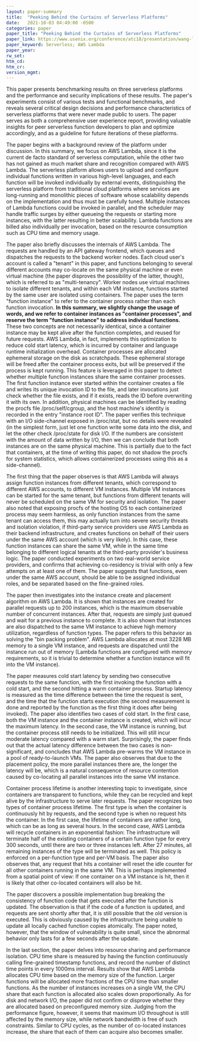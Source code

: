 ```yaml
---
layout: paper-summary
title:  "Peeking Behind the Curtains of Serverless Platforms"
date:   2021-10-03 04:49:00 -0500
categories: paper
paper_title: "Peeking Behind the Curtains of Serverless Platforms"
paper_link: https://www.usenix.org/conference/atc18/presentation/wang-liang
paper_keyword: Serverless; AWS Lambda
paper_year: 
rw_set:
htm_cd:
htm_cr:
version_mgmt:
---
```


This paper presents benchmarking results on three serverless platforms and the performance and security implications
of these results. The paper's experiments consist of various tests and functional benchmarks, and reveals 
several critical design decisions and performance characteristics of serverless platforms that were never made public 
to users. The paper serves as both a comprehensive user experience report, providing valuable insights for peer 
serverless function developers to plan and optimize accordingly, and as a guideline for future iterations of these
platforms.

The paper begins with a background review of the platform under discussion. In this summary, we focus on AWS Lambda,
since it is the current de facto standard of serverless computation, while the other two has not gained as much market
share and recognition compared with AWS Lambda. 
The serverless platform allows users to upload and configure individual functions written in various high-level 
languages, and each function will be invoked individually by external events, distinguishing the serverless platform
from traditional cloud platforms where services are long-running and monolithic pieces of software whose scalability
depends on the implementation and thus must be carefully tuned.
Multiple instances of Lambda functions could be invoked in parallel, and the scheduler may handle traffic surges by
either queueing the requests or starting more instances, with the latter resulting in better scalability.
Lambda functions are billed also individually per invocation, based on the resource consumption such as CPU time and
memory usage.

The paper also briefly discusses the internals of AWS Lambda. The requests are handled by an API gateway frontend,
which queues and dispatches the requests to the backend worker nodes. 
Each cloud user's account is called a "tenant" in this paper, and functions belonging to several different accounts may 
co-locate on the same physical machine or even virtual machine (the paper disproves the possibility of the latter, 
though), which is referred to as "multi-tenancy".
Worker nodes use virtual machines to isolate different tenants, and within each VM instance, functions started by
the same user are isolated using containers. The paper uses the term "function instance" to refer to the container
process rather than each function invocation. **In this summary, we slightly change the usage of words, and we refer
to container instances as "container processes", and reserve the term "function instance" to address individual 
functions.** These two concepts are not necessarily identical, since a container instance may be kept alive after the 
function completes, and reused for future requests. AWS Lambda, in fact, implements this optimization to reduce cold
start latency, which is incurred by container and language runtime initialization overhead.
Container processes are allocated ephemeral storage on the disk as scratchpads. These ephemeral storage will be freed
after the container process exits, but will be preserved if the process is kept running.
This feature is leveraged in this paper to detect whether multiple function instances share the same container 
processes. The first function instance ever started within the container creates a file and writes its unique 
invocation ID to the file, and later invocations just check whether the file exists, and if it exists, reads 
the ID before overwriting it with its own.
In addition, physical machines can be identified by reading the procfs file /proc/self/cgroup, and the host machine's
identity is recorded in the entry "instance root ID". The paper verifies this technique with an I/O side-channel 
exposed in /proc/stat, but no details were revealed (in the simplest form, just let one function write some data 
into the disk, and let the other check /proc/state for disk I/O. If the numbers are consistent with the amount of data 
written by I/O, then we can conclude that both instances are on the same physical machine. This is partially
due to the fact that containers, at the time of writing this paper, do not shadow the procfs for system statistics,
which allows containerized processes using this as a side-channel).

The first thing that the paper observes is that AWS Lambda will always assign function instances from different 
tenants, which correspond to different AWS accounts, to different VM instances. Multiple VM instances can be started
for the same tenant, but functions from different tenants will never be scheduled on the same VM for security and 
isolation. The paper also noted that exposing procfs of the hosting OS to each containerized process may seem harmless,
as only function instances from the same tenant can access them, this may actually turn into severe security threats
and isolation violation, if third-party service providers use AWS Lambda as their backend infrastructure, and creates 
functions on behalf of their users under the same AWS account (which is very likely). In this case, 
these function instances can share the same VM, while in the same time belonging to different logical tenants at the 
third-party provider's business logic. The paper conducted experiments on two real-world service providers, and 
confirms that achieving co-residency is trivial with only a few attempts on at least one of them.
The paper suggests that functions, even under the same AWS account, should be able to be assigned individual roles, and
be separated based on the fine-grained roles.

The paper then investigates into the instance create and placement algorithm on AWS Lambda. 
It is shown that instances are created for parallel requests up to 200 instances, which is the maximum observable 
number of concurrent instances. After that, requests are simply just queued and wait for a previous instance to 
complete. 
It is also shown that instances are also dispatched to the same VM instance to achieve high memory utilization, 
regardless of function types. The paper refers to this behavior as solving the "bin packing problem".
AWS Lambda allocates at most 3228 MB memory to a single VM instance, and requests are dispatched until the instance
run out of memory (Lambda functions are configured with memory requirements, so it is trivial to determine
whether a function instance will fit into the VM instance).

The paper measures cold start latency by sending two consecutive requests to the same function, with the first invoking 
the function with a cold start, and the second hitting a warm container process. 
Startup latency is measured as the time difference between the time the request is sent, and the time that the 
function starts execution (the second measurement is done and reported by the function as the first thing it does after 
being invoked).
The paper also identifies two cases of cold start. In the first case, both the VM instance and the container instance
is created, which will incur the maximum latency. In the second case, the VM instance is running, but the container
process still needs to be initialized. This will still incur moderate latency compared with a warm start.
Surprisingly, the paper finds out that the actual latency difference between the two cases is non-significant, and 
concludes that AWS Lambda pre-warms the VM instance in a pool of ready-to-launch VMs.
The paper also observes that due to the placement policy, the more parallel instances there are, the longer the latency
will be, which is a natural consequence of resource contention caused by co-locating all parallel instances into the 
same VM instance.

Container process lifetime is another interesting topic to investigate, since containers are transparent to functions,
while they can be recycled and kept alive by the infrastructure to serve later requests. 
The paper recognizes two types of container process lifetime. The first type is when the container is continuously hit
by requests, and the second type is when no request hits the container.
In the first case, the lifetime of containers are rather long, which can be as long as several hours.
In the second case, AWS Lambda will recycle containers in an exponential fashion: The infrastructure will terminate 
half of the existing containers of a certain function type for every 300 seconds, until there are two or three instances
left. After 27 minutes, all remaining instances of the type will be terminated as well.
This policy is enforced on a per-function type and per-VM basis.
The paper also observes that, any request that hits a container will reset the idle counter for all other 
containers running in the same VM. This is perhaps implemented from a spatial point of view: If one container
on a VM instance is hit, then it is likely that other co-located containers will also be hit. 

The paper discovers a possible implementation bug breaking the consistency of function code that gets executed after the
function is updated. The observation is that if the code of a function is updated, and requests are sent shortly
after that, it is still possible that the old version is executed. This is obviously caused by the infrastructure 
being unable to update all locally cached function copies atomically. The paper noted, however, that the window of 
vulnerability is quite small, since the abnormal behavior only lasts for a few seconds after the update.

In the last section, the paper delves into resource sharing and performance isolation. 
CPU time share is measured by having the function continuously calling fine-grained timestamp functions, and record 
the number of distinct time points in every 1000ms interval.
Results show that AWS Lambda allocates CPU time based on the memory size of the function. Larger functions will be 
allocated more fractions of the CPU time than smaller functions. As the number of instances increases on a single 
VM, the CPU share that each function is allocated also scales down proportionally.
As for disk and network I/O, the paper did not confirm or disprove whether they are allocated based on 
preconfigured memory size. Judging from the performance figure, however, it seems that maximum I/O throughout is still 
affected by the memory size, while network bandwidth is free of such constraints.
Similar to CPU cycles, as the number of co-located instances increase, the share that each of them can acquire also 
becomes smaller.
